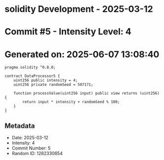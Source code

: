 ﻿# solidity Development - 2025-03-12
# Commit #5 - Intensity Level: 4
# Generated on: 2025-06-07 13:08:40
```solidity
pragma solidity ^0.8.0;

contract DataProcessor5 {
    uint256 public intensity = 4;
    uint256 private randomSeed = 507171;

    function processValue(uint256 input) public view returns (uint256) {
        return input * intensity + randomSeed % 100;
    }
}
```
## Metadata
- Date: 2025-03-12
- Intensity: 4
- Commit Number: 5
- Random ID: 1282330654
